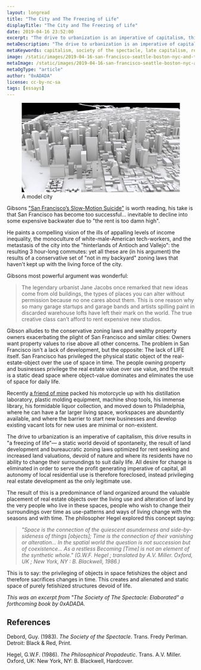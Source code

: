 ```yaml
---
layout: longread
title: "The City and The Freezing of Life"
displayTitle: "The City and The Freezing of Life"
date: 2019-04-16 23:52:00
excerpt: "The drive to urbanization is an imperative of capitalism, this drive results in 'a freezing of life'— a static world devoid of spontaneity, the result of land development and bureaucratic zoning laws optimized for rent seeking and increased land valuations, devoid of nature and where its residents have no ability to change their surroundings to suit their daily ways of living"
metaDescription: "The drive to urbanization is an imperative of capitalism, this drive results in 'a freezing of life'— a static world devoid of spontaneity, the result of land development and bureaucratic zoning laws optimized for rent seeking and increased land valuations, devoid of nature and where its residents have no ability to change their surroundings to suit their daily ways of living"
metaKeywords: capitalism, society of the spectacle, late capitalism, real estate
image: /static/images/2019-04-16-san-francisco-seattle-boston-nyc-and-the-freezing-of-life.jpg
metaImage: /static/images/2019-04-16-san-francisco-seattle-boston-nyc-and-the-freezing-of-life.jpg
metaOgType: "article"
author: "0xADADA"
license: cc-by-nc-sa
tags: [essays]
---
```


<figure>
  <img src="/static/images/2019-04-16-san-francisco-seattle-boston-nyc-and-the-freezing-of-life.jpg" alt="A model city" title="A model city">
  <figcaption>A model city</figcaption>
</figure>

Gibsons ["San Francisco’s Slow-Motion Suicide"](https://www.nationalreview.com/2019/04/san-francisco-decline-failed-government-policies/)
is worth reading, his take is that San Francisco has become too successful... inevitable to decline into 
some expensive backwater due to "the rent is too damn high".

He paints a compelling vision of the ills of appalling levels of income inequality, the monoculture of 
white-male-American tech-workers, and the metastasis of the city into the "hinterlands of Antioch and Vallejo": the resulting 3 hour-long commutes: yet all these are (in his argument) the results of a conservative set of 
"not in my backyard" zoning laws that haven't kept up with the living force of the city.

Gibsons most powerful argument was wonderful:
> The legendary urbanist Jane Jacobs once remarked that new ideas come from old buildings, the types of places 
> you can alter without permission because no one cares about them. This is one reason why so many garage startups 
> and garage bands and artists spilling paint in discarded warehouse lofts have left their mark on the world. 
> The true creative class can’t afford to rent expensive new studios.

Gibson alludes to the conservative zoning laws and wealthy property owners exacerbating the plight of San Francisco 
and similar cities: Owners want property values to rise above all other concerns. The problem in San Francisco isn't a lack of development, but the opposite: The lack of LIFE 
itself. San Francisco has privileged the physical static object of the real-estate-object over the use of space 
in time. The people owning property and businesses privilege the real estate value over use value, 
and the result is a static dead space where object-value dominates and eliminates the use of space for daily life.

Recently [a friend of mine](https://twitter.com/b_apothecary) packed his motorcycle up with his distillation laboratory, plastic molding equipment,
machine shop tools, his immense library, his formidable liquor collection, and moved down to Philadelphia, where 
he can have a far larger living space, workspaces are abundantly available, and where the barrier to start new 
businesses and develop existing vacant lots for new uses are minimal or non-existent.

The drive to urbanization is an imperative of capitalism, this drive results in "a freezing of life"— a static world devoid of spontaneity, the result of land development and bureaucratic zoning laws optimized for rent seeking and increased land valuations, devoid of nature and where its residents have no ability to change their surroundings to suit daily life. All desire for change is eliminated in order to serve the profit generating imperative of capital, all autonomy of local residential use is therefore foreclosed, instead privileging real estate development as the only legitimate use.

The result of this is a predominance of land organized around the valuable placement of real estate objects over the living use and alteration of land by the very people who live in these spaces, people who wish to change their surroundings over time as use-patterns and ways of living change with the seasons and with time. The philosopher Hegel explored this concept saying:

> *"Space is the connection of the quiescent asunderness and side-by-sideness of things [objects]; Time is the connection of their vanishing or alteration... In the spatial world the question is not succession but of coexistence... As a restless Becoming [Time] is not an element of the synthetic whole."*
> <cite>(G.W.F. Hegel ; translated by A.V. Miller. Oxford, UK ; New York, NY : B. Blackwell, 1986.)</cite>

This is to say: the privileging of objects in space fetishizes the object and therefore sacrifices changes in time. This creates and alienated and static space of purely fetishized structures devoid of life.

_This was an excerpt from "The Society of The Spectacle: Elaborated" a forthcoming book by 0xADADA._

## References

Debord, Guy.
(1983). 
_The Society of the Spectacle_.
Trans. Fredy Perlman. 
Detroit: Black & Red, Print.

Hegel, G.W.F.
(1986).
_The Philosophical Propadeutic_.
Trans. A.V. Miller. 
Oxford, UK:  New York, NY: B. Blackwell, Hardcover.

<aside hidden>
  This was also posted to
  <a href="https://indieweb.xyz/en/socialtheory" class="u-syndication">/en/socialtheory</a>.
</aside>
